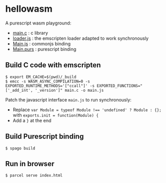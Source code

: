 # hellowasm

A purescript wasm playground:

- [main.c](main.c) : c library
- [loader.js](loader.js) : the emscripten loader adapted to work synchronously
- [Main.js](Main.js) : commonjs binding
- [Main.purs](Main.purs) : purescript binding

## Build C code with emscripten

```
$ export EM_CACHE=$(pwd)/_build
$ emcc -s WASM_ASYNC_COMPILATION=0 -s EXPORTED_RUNTIME_METHODS='["ccall"]' -s EXPORTED_FUNCTIONS="['_add_int', '_version']" main.c -o main.js
```

Patch the javascript interface `main.js` to run synchronously:

- Replace `var Module = typeof Module !== 'undefined' ? Module : {};` with `exports.init = function(Module) {`
- Add a `}` at the end

## Build Purescript binding

```
$ spago build
```

## Run in browser

```
$ parcel serve index.html
```
